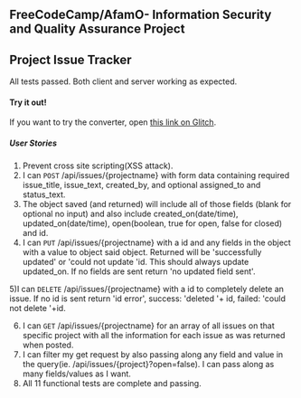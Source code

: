 **FreeCodeCamp/AfamO**- Information Security and Quality Assurance Project
------

## Project Issue Tracker
All tests passed. Both client and server working as expected.

#### Try it out!

If you want to try the converter, open [this link on Glitch](https://afamo-issue-tracker.glitch.me//).

##### User Stories

1) Prevent cross site scripting(XSS attack).
2) I can `POST` /api/issues/{projectname} with form data containing required issue_title, issue_text, created_by, and optional assigned_to and status_text.
3) The object saved (and returned) will include all of those fields (blank for optional no input) and also include created_on(date/time), updated_on(date/time), open(boolean, true for open, false for closed) and id.
4)  I can `PUT`  /api/issues/{projectname} with a id and any fields in the object with a value to object said object. Returned will be 'successfully updated' or 'could not update 'id. This should always update updated_on. If no fields are sent return 'no updated field sent'.

5)I can `DELETE` /api/issues/{projectname} with a id to completely delete an issue. If no id is sent return 'id error', success: 'deleted '+ id, failed: 'could not delete '+id.

6) I can `GET` /api/issues/{projectname} for an array of all issues on that specific project with all the information for each issue as was returned when posted.
7) I can filter my get request by also passing along any field and value in the query(ie. /api/issues/{project}?open=false). I can pass along as many fields/values as I want.
8) All 11 functional tests are complete and passing.
